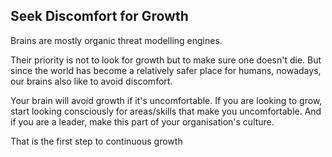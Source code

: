 ## Seek Discomfort for Growth

Brains are mostly organic threat modelling engines.

Their priority is not to look for growth but to make sure one doesn't die. But since the world has become a relatively safer place for humans, nowadays, our brains also like to avoid discomfort.

Your brain will avoid growth if it's uncomfortable. If you are looking to grow, start looking consciously for areas/skills that make you uncomfortable. And if you are a leader, make this part of your organisation's culture.

That is the first step to continuous growth